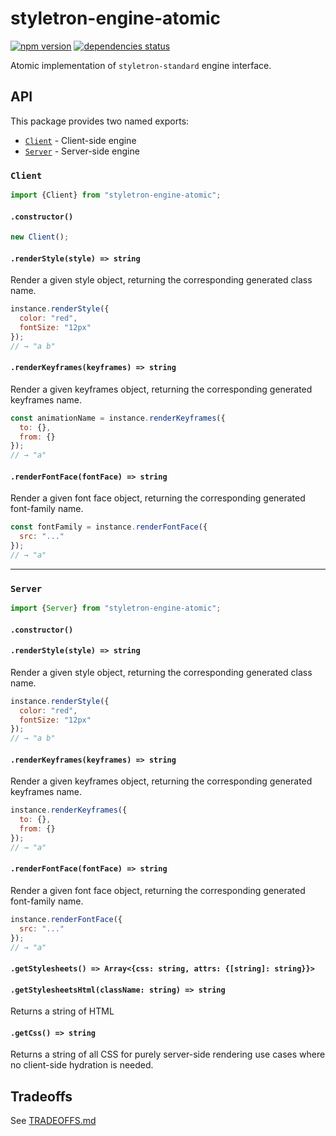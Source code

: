 # styletron-engine-atomic

[![npm version][npm-badge]][npm-href] [![dependencies status][deps-badge]][deps-href]

Atomic implementation of `styletron-standard` engine interface.

## API

This package provides two named exports:

* [`Client`](#client) - Client-side engine
* [`Server`](#server) - Server-side engine

### `Client`

```js
import {Client} from "styletron-engine-atomic";
```

#### `.constructor()`

```js
new Client();
```

#### `.renderStyle(style) => string`

Render a given style object, returning the corresponding generated class name.

```js
instance.renderStyle({
  color: "red",
  fontSize: "12px"
});
// → "a b"
```

#### `.renderKeyframes(keyframes) => string`

Render a given keyframes object, returning the corresponding generated keyframes name.

```js
const animationName = instance.renderKeyframes({
  to: {},
  from: {}
});
// → "a"
```

#### `.renderFontFace(fontFace) => string`

Render a given font face object, returning the corresponding generated font-family name.

```js
const fontFamily = instance.renderFontFace({
  src: "..."
});
// → "a"
```

---

### `Server`

```js
import {Server} from "styletron-engine-atomic";
```

#### `.constructor()`

#### `.renderStyle(style) => string`

Render a given style object, returning the corresponding generated class name.

```js
instance.renderStyle({
  color: "red",
  fontSize: "12px"
});
// → "a b"
```

#### `.renderKeyframes(keyframes) => string`

Render a given keyframes object, returning the corresponding generated keyframes name.

```js
instance.renderKeyframes({
  to: {},
  from: {}
});
// → "a"
```

#### `.renderFontFace(fontFace) => string`

Render a given font face object, returning the corresponding generated font-family name.

```js
instance.renderFontFace({
  src: "..."
});
// → "a"
```

#### `.getStylesheets() => Array<{css: string, attrs: {[string]: string}}>`

#### `.getStylesheetsHtml(className: string) => string`

Returns a string of HTML

#### `.getCss() => string`

Returns a string of all CSS for purely server-side rendering use cases where no client-side hydration is needed.

## Tradeoffs

See [TRADEOFFS.md](TRADEOFFS.md)

[deps-badge]: https://david-dm.org/rtsao/styletron-engine-atomic.svg
[deps-href]: https://david-dm.org/rtsao/styletron-engine-atomic
[npm-badge]: https://badge.fury.io/js/styletron-engine-atomic.svg
[npm-href]: https://www.npmjs.com/package/styletron-engine-atomic
